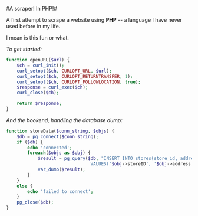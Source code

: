 #A scraper! In PHP!#

A first attempt to scrape a website using **PHP** -- a language I have never used before in my life.

I mean is this fun or what.

*To get started:*
```php
function openURL($url) {
    $ch = curl_init();
    curl_setopt($ch, CURLOPT_URL, $url);
    curl_setopt($ch, CURLOPT_RETURNTRANSFER, 1);
    curl_setopt($ch, CURLOPT_FOLLOWLOCATION, true);
    $response = curl_exec($ch);
    curl_close($ch);

    return $response;
}
```

*And the bookend, handling the database dump:*
```php
function storeData($conn_string, $objs) {
    $db = pg_connect($conn_string);
    if ($db) {
        echo 'connected';
        foreach($objs as $obj) {
            $result = pg_query($db, "INSERT INTO stores(store_id, address, phone, latitude, longitude)
                                VALUES('$obj->storeID', '$obj->address', '$obj->phone', $obj->latitude, $obj->longitude);");
            var_dump($result);
        }
    }
    else {
        echo 'failed to connect';
    }
    pg_close($db);
}
```

